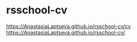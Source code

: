 # rsschool-cv
https://AnastasiaLaptseva.github.io/rsschool-cv/cv
https://AnastasiaLaptseva.github.io/rsschool-cv/